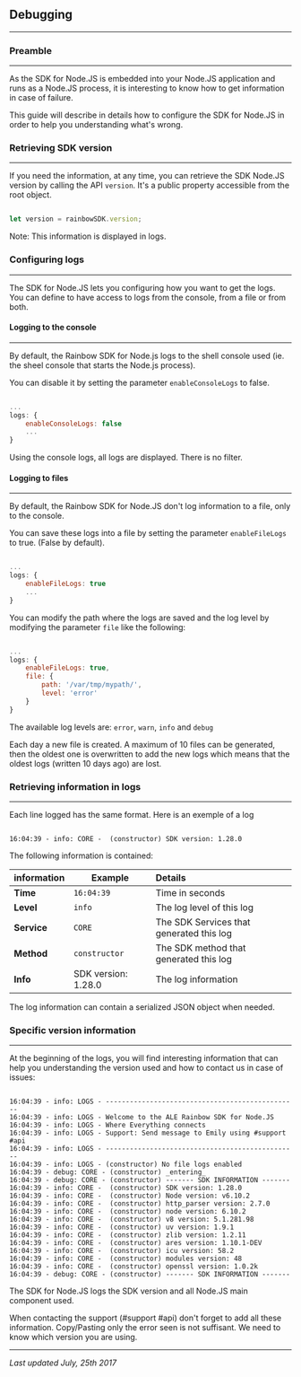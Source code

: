 ## Debugging
---

### Preamble
---

As the SDK for Node.JS is embedded into your Node.JS application and runs as a Node.JS process, it is interesting to know how to get information in case of failure.

This guide will describe in details how to configure the SDK for Node.JS in order to help you understanding what's wrong.


### Retrieving SDK version
---

If you need the information, at any time, you can retrieve the SDK Node.JS version by calling the API `version`. It's a public property accessible from the root object.

```js

let version = rainbowSDK.version;

```

Note: This information is displayed in logs.


### Configuring logs
---

The SDK for Node.JS lets you configuring how you want to get the logs. You can define to have access to logs from the console, from a file or from both.


#### Logging to the console
---

By default, the Rainbow SDK for Node.js logs to the shell console used (ie. the sheel console that starts the Node.js process).

You can disable it by setting the parameter `enableConsoleLogs` to false.


```js

...
logs: {
    enableConsoleLogs: false
    ...
}

```

Using the console logs, all logs are displayed. There is no filter.


#### Logging to files
---

By default, the Rainbow SDK for Node.JS don't log information to a file, only to the console.

You can save these logs into a file by setting the parameter `enableFileLogs` to true. (False by default).


```js

...
logs: {
    enableFileLogs: true
    ...
}

```

You can modify the path where the logs are saved and the log level by modifying the parameter `file` like the following:


```js

...
logs: {
    enableFileLogs: true,
    file: {
        path: '/var/tmp/mypath/',
        level: 'error'
    }
}

```

The available log levels are: `error`, `warn`, `info` and `debug`

Each day a new file is created. A maximum of 10 files can be generated, then the oldest one is overwritten to add the new logs which means that the oldest logs (written 10 days ago) are lost. 


### Retrieving information in logs
---

Each line logged has the same format. Here is an exemple of a log

```shell

16:04:39 - info: CORE -  (constructor) SDK version: 1.28.0

```

The following information is contained:

| information | Example | Details |
|-------------|---------|:--------|
| **Time** | `16:04:39` | Time in seconds |
| **Level** | `info` | The log level of this log |
| **Service** | `CORE`| The SDK Services that generated this log |
| **Method** | `constructor`| The SDK method that generated this log |
| **Info** | SDK version: 1.28.0 | The log information |

The log information can contain a serialized JSON object when needed.


 ### Specific version information
 ---

 At the beginning of the logs, you will find interesting information that can help you understanding the version used and how to contact us in case of issues:

 ```shell

16:04:39 - info: LOGS - ------------------------------------------------
16:04:39 - info: LOGS - Welcome to the ALE Rainbow SDK for Node.JS
16:04:39 - info: LOGS - Where Everything connects
16:04:39 - info: LOGS - Support: Send message to Emily using #support #api
16:04:39 - info: LOGS - ------------------------------------------------
16:04:39 - info: LOGS - (constructor) No file logs enabled
16:04:39 - debug: CORE - (constructor) _entering_
16:04:39 - debug: CORE - (constructor) ------- SDK INFORMATION -------
16:04:39 - info: CORE -  (constructor) SDK version: 1.28.0
16:04:39 - info: CORE -  (constructor) Node version: v6.10.2
16:04:39 - info: CORE -  (constructor) http_parser version: 2.7.0
16:04:39 - info: CORE -  (constructor) node version: 6.10.2
16:04:39 - info: CORE -  (constructor) v8 version: 5.1.281.98
16:04:39 - info: CORE -  (constructor) uv version: 1.9.1
16:04:39 - info: CORE -  (constructor) zlib version: 1.2.11
16:04:39 - info: CORE -  (constructor) ares version: 1.10.1-DEV
16:04:39 - info: CORE -  (constructor) icu version: 58.2
16:04:39 - info: CORE -  (constructor) modules version: 48
16:04:39 - info: CORE -  (constructor) openssl version: 1.0.2k
16:04:39 - debug: CORE - (constructor) ------- SDK INFORMATION -------

```

The SDK for Node.JS logs the SDK version and all Node.JS main component used.

When contacting the support (#support #api) don't forget to add all these information. Copy/Pasting only the error seen is not suffisant. We need to know which version you are using.


---

_Last updated July, 25th 2017_